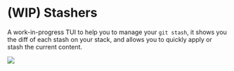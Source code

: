 # (WIP) Stashers

A work-in-progress TUI to help you to manage your `git stash`, it shows you the diff of each stash on your stack, and allows you to quickly apply or stash the current content.

![](/tui.png)